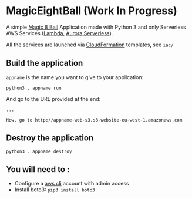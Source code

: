 # MagicEightBall (Work In Progress)

A simple [Magic 8 Ball](https://en.wikipedia.org/wiki/Magic_8-Ball) Application made with Python 3 and only Serverless AWS Services ([Lambda](https://aws.amazon.com/lambda/), [Aurora Serverless](https://aws.amazon.com/rds/aurora/serverless/)).

All the services are launched via [CloudFormation](https://aws.amazon.com/cloudformation/) templates, see `iac/`

## Build the application 
`appname` is the name you want to give to your application:
```
python3 . appname run
```
And go to the URL provided at the end:
```
...

Now, go to http://appname-web-s3.s3-website-eu-west-1.amazonaws.com
```

## Destroy the application
```
python3 . appname destroy
```
## You will need to : 
* Configure a [aws cli](https://docs.aws.amazon.com/cli/latest/userguide/cli-chap-configure.html) account with admin access
* Install boto3: `pip3 install boto3`
